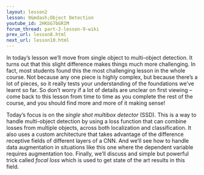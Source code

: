 ```yaml
---
layout: lesson2
lesson: 9&mdash;Object Detection 
youtube_id: 2HKbG7bGRIM
forum_thread: part-2-lesson-9-wiki
prev_url: lesson8.html
next_url: lesson10.html
---
```


In today’s lesson we’ll move from single object to multi-object detection. It turns out that this slight difference makes things much more challenging. In fact, most students found this the most challenging lesson in the whole course. Not because any one piece is highly complex, but because there’s a lot of pieces, so it really tests your understanding of the foundations we’ve learnt so far. So don’t worry if a lot of details are unclear on first viewing – come back to this lesson from time to time as you complete the rest of the course, and you should find more and more of it making sense!

Today’s focus is on the *single shot multibox detector* (SSD). This is a way to handle multi-object detection by using a loss function that can combine losses from multiple objects, across both localization and classification. It also uses a custom architecture that takes advantage of the difference receptive fields of different layers of a CNN. And we’ll see how to handle data augmentation in situations like this one where the dependent variable requires augmentation too. Finally, we’ll discuss and simple but powerful trick called *focal loss* which is used to get state of the art results in this field.

